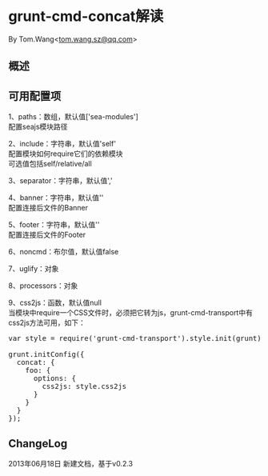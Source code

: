 # grunt-cmd-concat解读 #
By Tom.Wang<tom.wang.sz@qq.com\>

## 概述 ##


## 可用配置项 ##
1、paths：数组，默认值['sea-modules']  
配置seajs模块路径  

2、include：字符串，默认值'self'  
配置模块如何require它们的依赖模块  
可选值包括self/relative/all  

3、separator：字符串，默认值','  

4、banner：字符串，默认值''  
配置连接后文件的Banner  

5、footer：字符串，默认值''  
配置连接后文件的Footer  

6、noncmd：布尔值，默认值false  

7、uglify：对象

8、processors：对象  

9、css2js：函数，默认值null  
当模块中require一个CSS文件时，必须把它转为js，grunt-cmd-transport中有css2js方法可用，如下：
<pre>
var style = require('grunt-cmd-transport').style.init(grunt);

grunt.initConfig({
  concat: {
    foo: {
      options: {
        css2js: style.css2js
      }
    }
  }
});
</pre>

## ChangeLog ##
2013年06月18日 新建文档，基于v0.2.3